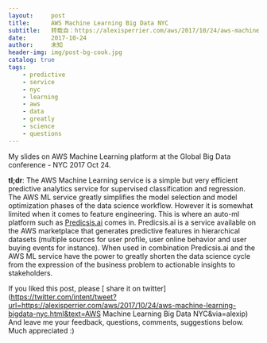 ```yaml
---
layout:     post
title:      AWS Machine Learning Big Data NYC
subtitle:   转载自：https://alexisperrier.com/aws/2017/10/24/aws-machine-learning-bigdata-nyc.html
date:       2017-10-24
author:     未知
header-img: img/post-bg-cook.jpg
catalog: true
tags:
    - predictive
    - service
    - nyc
    - learning
    - aws
    - data
    - greatly
    - science
    - questions
---
```


My slides on AWS Machine Learning platform at the Global Big Data conference - NYC 2017 Oct 24.

**tl;dr**: The AWS Machine Learning service is a simple but very efficient predictive analytics service for supervised classification and regression.
The AWS ML service greatly simplifies the model selection and model optimization phases of the data science workflow. However it is somewhat limited when it comes to feature engineering. This is where an auto-ml platform such as [Predicsis.ai](https://predicsis.ai/) comes in. Predicsis.ai is a service available on the AWS marketplace that generates predictive features in hierarchical datasets (multiple sources for user profile, user online behavior and user buying events for instance). When used in combination Predicsis.ai and the AWS ML service have the power to greatly shorten the data science cycle from the expression of the business problem to actionable insights to stakeholders.



> 
If you liked this post, please [ share it on twitter](https://twitter.com/intent/tweet?url=https://alexisperrier.com/aws/2017/10/24/aws-machine-learning-bigdata-nyc.html&text=AWS Machine Learning Big Data NYC&via=alexip)
And leave me your feedback, questions, comments, suggestions below.
Much appreciated :)



